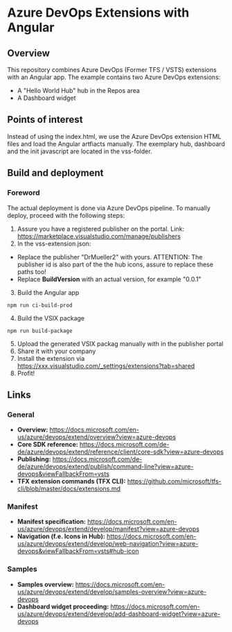 # Azure DevOps Extensions with Angular

## Overview

This repository combines Azure DevOps (Former TFS / VSTS) extensions with an Angular app.
The example contains two Azure DevOps extensions:

- A "Hello World Hub" hub in the Repos area
- A Dashboard widget

## Points of interest

Instead of using the index.html, we use the Azure DevOps extension HTML files and load the Angular artfiacts manually.
The exemplary hub, dashboard and the init javascript are located in the vss-folder.

## Build and deployment

### Foreword

The actual deployment is done via Azure DevOps pipeline. To manually deploy, proceed with the following steps:

1. Assure you have a registered publisher on the portal. Link: https://marketplace.visualstudio.com/manage/publishers
2. In the vss-extension.json:
 - Replace the publisher "DrMueller2" with yours. ATTENTION: The publisher id is also part of the the hub icons, assure to replace these paths too!
 - Replace __BuildVersion__ with an actual version, for example "0.0.1"

3. Build the Angular app
```
npm run ci-build-prod
```

4. Build the VSIX package
```
npm run build-package
```

5. Upload the generated VSIX packag manually with in the publisher portal
6. Share it with your company
7. Install the extension via https://xxx.visualstudio.com/_settings/extensions?tab=shared
8. Profit!

## Links

### General

- **Overview:** https://docs.microsoft.com/en-us/azure/devops/extend/overview?view=azure-devops
- **Core SDK reference:** https://docs.microsoft.com/de-de/azure/devops/extend/reference/client/core-sdk?view=azure-devops
- **Publishing:** https://docs.microsoft.com/de-de/azure/devops/extend/publish/command-line?view=azure-devops&viewFallbackFrom=vsts
- **TFX extension commands (TFX CLI):** https://github.com/microsoft/tfs-cli/blob/master/docs/extensions.md 

### Manifest

- **Manifest specification:** https://docs.microsoft.com/en-us/azure/devops/extend/develop/manifest?view=azure-devops 
- **Navigation (f.e. Icons in Hub):** https://docs.microsoft.com/en-us/azure/devops/extend/develop/web-navigation?view=azure-devops&viewFallbackFrom=vsts#hub-icon

### Samples

- **Samples overview:** https://docs.microsoft.com/en-us/azure/devops/extend/develop/samples-overview?view=azure-devops
- **Dashboard widget proceeding:** https://docs.microsoft.com/en-us/azure/devops/extend/develop/add-dashboard-widget?view=azure-devops
